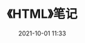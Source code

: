 ---
pageComponent:
  name: Catalogue
  data:
    key: 《HTML》笔记
    imgUrl: https://cdn.staticaly.com/gh/oliver556/image-hosting@master/table-of-contents/html.7cfpo87v2vk0.webp
    description: 本章内容为博主在原教程基础上添加学习笔记，教程版权归原作者所有。
title: 《HTML》笔记
date: 2021-10-01 11:33
permalink: /pages/d75ebe
article: false
comment: false
editLink: false
---